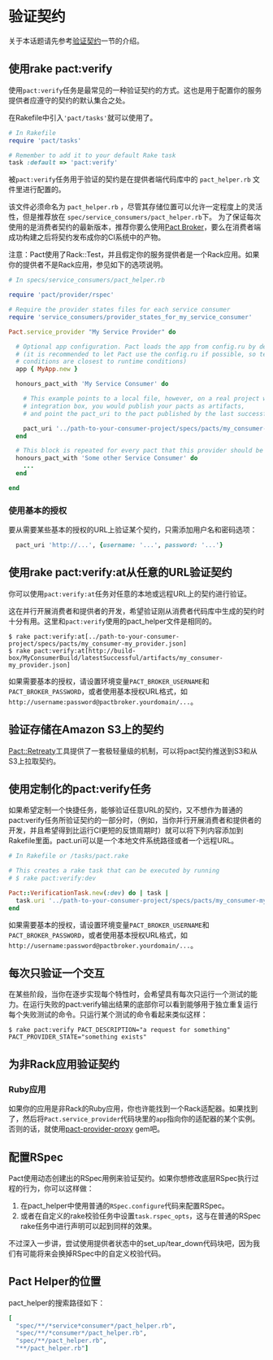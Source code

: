 # 验证契约

关于本话题请先参考[验证契约](../verifying_pacts.md)一节的介绍。


## 使用rake pact:verify

使用`pact:verify`任务是最常见的一种验证契约的方式。这也是用于配置你的服务提供者应遵守的契约的默认集合之处。

在Rakefile中引入`'pact/tasks'`就可以使用了。

```ruby
# In Rakefile
require 'pact/tasks'

# Remember to add it to your default Rake task
task :default => 'pact:verify'

```

被`pact:verify`任务用于验证的契约是在提供者端代码库中的 `pact_helper.rb` 文件里进行配置的。

该文件必须命名为 `pact_helper.rb` ，尽管其存储位置可以允许一定程度上的灵活性，但是推荐放在 `spec/service_consumers/pact_helper.rb`下。
为了保证每次使用的是消费者契约的最新版本，推荐你要么使用[Pact Broker](https://github.com/bethesque/pact_broker)，要么在消费者端成功构建之后将契约发布成你的CI系统中的产物。

注意：Pact使用了Rack::Test，并且假定你的服务提供者是一个Rack应用。如果你的提供者不是Rack应用，参见如下的选项说明。

```ruby
# In specs/service_consumers/pact_helper.rb

require 'pact/provider/rspec'

# Require the provider states files for each service consumer
require 'service_consumers/provider_states_for_my_service_consumer'

Pact.service_provider "My Service Provider" do

  # Optional app configuration. Pact loads the app from config.ru by default
  # (it is recommended to let Pact use the config.ru if possible, so testing
  # conditions are closest to runtime conditions)
  app { MyApp.new }

  honours_pact_with 'My Service Consumer' do

    # This example points to a local file, however, on a real project with a continuous
    # integration box, you would publish your pacts as artifacts,
    # and point the pact_uri to the pact published by the last successful build.

    pact_uri '../path-to-your-consumer-project/specs/pacts/my_consumer-my_provider.json'
  end

  # This block is repeated for every pact that this provider should be verified against.
  honours_pact_with 'Some other Service Consumer' do
    ...
  end

end
```

### 使用基本的授权

要从需要某些基本的授权的URL上验证某个契约，只需添加用户名和密码选项：

```ruby
  pact_uri 'http://...', {username: '...', password: '...'}
```

## 使用rake pact:verify:at从任意的URL验证契约

你可以使用`pact:verify:at`任务对任意的本地或远程URL上的契约进行验证。

这在并行开展消费者和提供者的开发，希望验证刚从消费者代码库中生成的契约时十分有用。这里和`pact:verify`使用的pact_helper文件是相同的。

    $ rake pact:verify:at[../path-to-your-consumer-project/specs/pacts/my_consumer-my_provider.json]
    $ rake pact:verify:at[http://build-box/MyConsumerBuild/latestSuccessful/artifacts/my_consumer-my_provider.json]

如果需要基本的授权，请设置环境变量`PACT_BROKER_USERNAME`和`PACT_BROKER_PASSWORD`，或者使用基本授权URL格式，如`http://username:password@pactbroker.yourdomain/...`。

## 验证存储在Amazon S3上的契约

[Pact::Retreaty](https://github.com/fairfaxmedia/pact-retreaty)工具提供了一套极轻量级的机制，可以将pact契约推送到S3和从S3上拉取契约。

## 使用定制化的pact:verify任务

如果希望定制一个快捷任务，能够验证任意URL的契约，又不想作为普通的pact:verify任务所验证契约的一部分时，（例如，当你并行开展消费者和提供者的开发，并且希望得到比运行CI更短的反馈周期时）就可以将下列内容添加到Rakefile里面。pact.uri可以是一个本地文件系统路径或者一个远程URL。

```ruby
# In Rakefile or /tasks/pact.rake

# This creates a rake task that can be executed by running
# $ rake pact:verify:dev

Pact::VerificationTask.new(:dev) do | task |
  task.uri '../path-to-your-consumer-project/specs/pacts/my_consumer-my_provider.json'
end
```

如果需要基本的授权，请设置环境变量`PACT_BROKER_USERNAME`和`PACT_BROKER_PASSWORD`，或者使用基本授权URL格式，如`http://username:password@pactbroker.yourdomain/...`。

## 每次只验证一个交互

在某些阶段，当你在逐步实现每个特性时，会希望具有每次只运行一个测试的能力。在运行失败的pact:verify输出结果的底部你可以看到能够用于独立重复运行每个失败测试的命令。只运行某个测试的命令看起来类似这样：

    $ rake pact:verify PACT_DESCRIPTION="a request for something" PACT_PROVIDER_STATE="something exists"

## 为非Rack应用验证契约

### Ruby应用
如果你的应用是非Rack的Ruby应用，你也许能找到一个Rack适配器。如果找到了，然后将`Pact.service_provider`代码块里的`app`指向你的适配器的某个实例。否则的话，就使用[pact-provider-proxy](https://github.com/bethesque/pact-provider-proxy) gem吧。

## 配置RSpec

Pact使用动态创建出的RSpec用例来验证契约。如果你想修改底层RSpec执行过程的行为，你可以这样做：

1. 在pact_helper中使用普通的`RSpec.configure`代码来配置RSpec。
2. 或者在自定义的rake校验任务中设置`task.rspec_opts`，这与在普通的RSpec rake任务中进行声明可以起到同样的效果。

不过深入一步讲，尝试使用提供者状态中的set_up/tear_down代码块吧，因为我们有可能将来会换掉RSpec中的自定义校验代码。

## Pact Helper的位置

pact_helper的搜索路径如下：

```ruby
[
  "spec/**/*service*consumer*/pact_helper.rb",
  "spec/**/*consumer*/pact_helper.rb",
  "spec/**/pact_helper.rb",
  "**/pact_helper.rb"]
```
